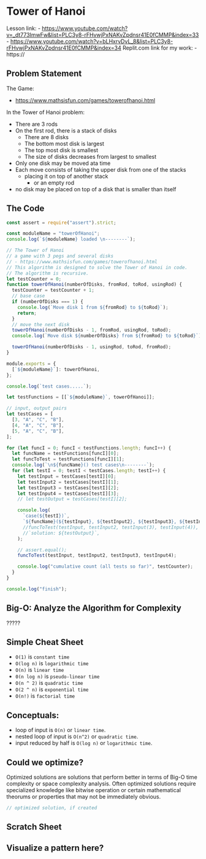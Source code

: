 # Tower of Hanoi

Lesson link:
    - https://www.youtube.com/watch?v=_dt773ImwFw&list=PLC3y8-rFHvwjPxNAKvZpdnsr41E0fCMMP&index=33
    - https://www.youtube.com/watch?v=bLHxrvDvL_8&list=PLC3y8-rFHvwjPxNAKvZpdnsr41E0fCMMP&index=34
Replit.com link for my work:
    - https://

## Problem Statement

The Game:
- https://www.mathsisfun.com/games/towerofhanoi.html

In the Tower of Hanoi problem:
- There are 3 rods
- On the first rod, there is a stack of disks
    - There are 8 disks
    - The bottom most disk is largest
    - The top most disk is smallest
    - The size of disks decreases from largest to smallest
- Only one disk may be moved ata time
- Each move consists of taking the upper disk from one of the stacks
    - placing it on top of another stack
        - or an empty rod
- no disk may be placed on top of a disk that is smaller than itself

## The Code

```javascript
const assert = require("assert").strict;

const moduleName = "towerOfHanoi";
console.log(`${moduleName} loaded \n--------`);

// The Tower of Hanoi
// a game with 3 pegs and several disks
// - https://www.mathsisfun.com/games/towerofhanoi.html
// This algorithm is designed to solve the Tower of Hanoi in code.
// The algorithm is recursive.
let testCounter = 0;
function towerOfHanoi(numberOfDisks, fromRod, toRod, usingRod) {
  testCounter = testCounter + 1;
  // base case
  if (numberOfDisks === 1) {
    console.log(`Move disk 1 from ${fromRod} to ${toRod}`);
    return;
  }
  // move the next disk
  towerOfHanoi(numberOfDisks - 1, fromRod, usingRod, toRod);
  console.log(`Move disk ${numberOfDisks} from ${fromRod} to ${toRod}`);

  towerOfHanoi(numberOfDisks - 1, usingRod, toRod, fromRod);
}

module.exports = {
  [`${moduleName}`]: towerOfHanoi,
};

console.log(`test cases.....`);

let testFunctions = [[`${moduleName}`, towerOfHanoi]];

// input, output pairs
let testCases = [
  [3, "A", "C", "B"],
  [4, "A", "C", "B"],
  [5, "A", "C", "B"],
];

for (let funcI = 0; funcI < testFunctions.length; funcI++) {
  let funcName = testFunctions[funcI][0];
  let funcToTest = testFunctions[funcI][1];
  console.log(`\n${funcName}() test cases\n--------`);
  for (let testI = 0; testI < testCases.length; testI++) {
    let testInput = testCases[testI][0];
    let testInput2 = testCases[testI][1];
    let testInput3 = testCases[testI][2];
    let testInput4 = testCases[testI][3];
    // let testOutput = testCases[testI][2];

    console.log(
      `case(${testI})`,
      `${funcName}(${testInput}, ${testInput2}, ${testInput3}, ${testInput4})`,
      //funcToTest(testInput, testInput2, testInput(3), testInput(4)),
      //`solution: ${testOutput}`,
    );

    // assert.equal();
    funcToTest(testInput, testInput2, testInput3, testInput4);

    console.log("cumulative count (all tests so far)", testCounter);
  }
}

console.log("finish");

```

## Big-O: Analyze the Algorithm for Complexity

?????

## Simple Cheat Sheet

- `O(1)` is `constant time`
- `O(log n)` is `logarithmic time` 
- `O(n)` is `linear time`
- `0(n log n)` is `pseudo-linear time`
- `O(n ^ 2)` is `quadratic time` 
- `O(2 ^ n)` is `exponential time`
- `O(n!)` is `factorial time` 

## Conceptuals:

- loop of input is `O(n)` or `linear time`.
- nested loop of input is `O(n^2)` or `quadratic time`.
- input reduced by half is `O(log n)` or `logarithmic time`.

## Could we optimize?

Optimized solutions are solutions that perform better in terms of Big-O 
time complexity or space complexity analysis.  Often optimized solutions 
require specialized knowledge like bitwise operation or certain 
mathematical theorums or properties that may not be immediately obvious.

```javascript
// optimized solution, if created
```

## Scratch Sheet

Visualize a pattern here?
- 